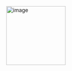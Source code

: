 <img width="158" alt="image" src="https://github.com/MohitSinghvi/UnitConverterIOS/assets/35193178/ebd925d2-c461-492f-b722-ea855597b8d1">
